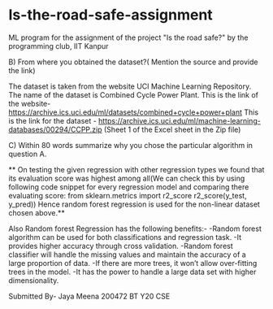 # Is-the-road-safe-assignment
ML program for the assignment of the project "Is the road safe?" by the programming club, IIT Kanpur 

B) From where you obtained the dataset?( Mention the source and provide the link)

The dataset is taken from the website UCI Machine Learning Repository. The name of the dataset is Combined Cycle Power Plant. 
This is the link of the website- https://archive.ics.uci.edu/ml/datasets/combined+cycle+power+plant
This is the link for the dataset - https://archive.ics.uci.edu/ml/machine-learning-databases/00294/CCPP.zip (Sheet 1 of the Excel sheet in the Zip file)

C) Within 80 words summarize why you chose the particular algorithm in question A.  

** On testing the given regression with other regression types we found that its evaluation score was highest among all(We can check this by using following code snippet for every regression model and comparing there evaluating score:
from sklearn.metrics import r2_score
r2_score(y_test, y_pred))
Hence random forest regression is used for the non-linear dataset chosen above.**

Also Random forest Regression has the following benefits:-
-Random forest algorithm can be used for both classifications and regression task.
-It provides higher accuracy through cross validation.
-Random forest classifier will handle the missing values and maintain the accuracy of a large proportion of data.
-If there are more trees, it won’t allow over-fitting trees in the model.
-It has the power to handle a large data set with higher dimensionality.

Submitted By-
Jaya Meena
200472
BT Y20 CSE
